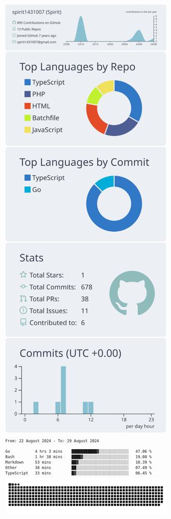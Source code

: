 [![](https://raw.githubusercontent.com/spirit1431007/spirit1431007/master/profile-summary-card-output/nord_bright/0-profile-details.svg)](https://git.io/spiritx)
[![](https://raw.githubusercontent.com/spirit1431007/spirit1431007/master/profile-summary-card-output/nord_bright/1-repos-per-language.svg)](https://git.io/spiritx) [![](https://raw.githubusercontent.com/spirit1431007/spirit1431007/master/profile-summary-card-output/nord_bright/2-most-commit-language.svg)](https://git.io/spiritx)
[![](https://raw.githubusercontent.com/spirit1431007/spirit1431007/master/profile-summary-card-output/nord_bright/3-stats.svg)](https://git.io/spiritx) [![](https://raw.githubusercontent.com/spirit1431007/spirit1431007/master/profile-summary-card-output/nord_bright/4-productive-time.svg)](https://git.io/spiritx)

<!--START_SECTION:waka-->

```txt
From: 22 August 2024 - To: 29 August 2024

Go           4 hrs 3 mins    ███████████▓░░░░░░░░░░░░░   47.06 %
Bash         1 hr 38 mins    ████▓░░░░░░░░░░░░░░░░░░░░   19.08 %
Markdown     53 mins         ██▓░░░░░░░░░░░░░░░░░░░░░░   10.39 %
Other        38 mins         ██░░░░░░░░░░░░░░░░░░░░░░░   07.49 %
TypeScript   33 mins         █▓░░░░░░░░░░░░░░░░░░░░░░░   06.45 %
```

<!--END_SECTION:waka-->

![contribution](https://github.com/spirit1431007/spirit1431007/blob/output/github-contribution-grid-snake.svg)
